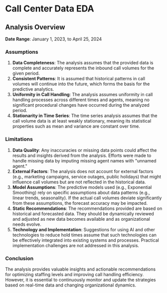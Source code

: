 # Call Center Data EDA

## Analysis Overview

**Date Range**: January 1, 2023, to April 25, 2024

### Assumptions
1. **Data Completeness**: The analysis assumes that the provided data is complete and accurately represents the inbound call volumes for the given period.
2. **Consistent Patterns**: It is assumed that historical patterns in call volumes will continue into the future, which forms the basis for the predictive analytics.
3. **Uniformity in Call Handling**: The analysis assumes uniformity in call handling processes across different times and agents, meaning no significant procedural changes have occurred during the analyzed period.
4. **Stationarity in Time Series**: The time series analysis assumes that the call volume data is at least weakly stationary, meaning its statistical properties such as mean and variance are constant over time.

### Limitations
1. **Data Quality**: Any inaccuracies or missing data points could affect the results and insights derived from the analysis. Efforts were made to handle missing data by imputing missing agent names with "unnamed agent."
2. **External Factors**: The analysis does not account for external factors (e.g., marketing campaigns, service outages, public holidays) that might influence call volumes but are not reflected in the historical data.
3. **Model Assumptions**: The predictive models used (e.g., Exponential Smoothing) rely on specific assumptions about data patterns (e.g., linear trends, seasonality). If the actual call volumes deviate significantly from these assumptions, the forecast accuracy may be impacted.
4. **Static Recommendations**: The recommendations provided are based on historical and forecasted data. They should be dynamically reviewed and adjusted as new data becomes available and as organizational needs evolve.
5. **Technology and Implementation**: Suggestions for using AI and other technologies to reduce hold times assume that such technologies can be effectively integrated into existing systems and processes. Practical implementation challenges are not addressed in this analysis.

### Conclusion
The analysis provides valuable insights and actionable recommendations for optimizing staffing levels and improving call handling efficiency. However, it is essential to continuously monitor and update the strategies based on real-time data and changing organizational dynamics.
